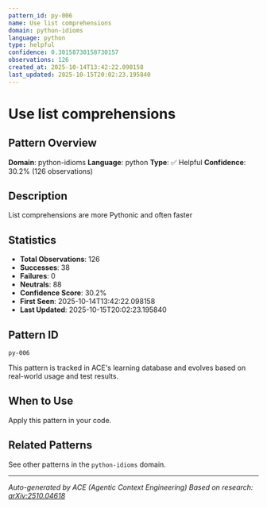 ```yaml
---
pattern_id: py-006
name: Use list comprehensions
domain: python-idioms
language: python
type: helpful
confidence: 0.30158730158730157
observations: 126
created_at: 2025-10-14T13:42:22.098158
last_updated: 2025-10-15T20:02:23.195840
---
```

# Use list comprehensions

## Pattern Overview

**Domain**: python-idioms
**Language**: python
**Type**: ✅ Helpful
**Confidence**: 30.2% (126 observations)

## Description

List comprehensions are more Pythonic and often faster

## Statistics

- **Total Observations**: 126
- **Successes**: 38
- **Failures**: 0
- **Neutrals**: 88
- **Confidence Score**: 30.2%
- **First Seen**: 2025-10-14T13:42:22.098158
- **Last Updated**: 2025-10-15T20:02:23.195840

## Pattern ID

```
py-006
```

This pattern is tracked in ACE's learning database and evolves based on real-world usage and test results.

## When to Use

Apply this pattern in your code.

## Related Patterns

See other patterns in the `python-idioms` domain.

---

*Auto-generated by ACE (Agentic Context Engineering)*
*Based on research: [arXiv:2510.04618](https://arxiv.org/abs/2510.04618)*
